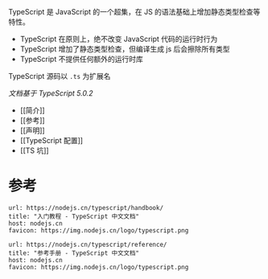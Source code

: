 TypeScript 是 JavaScript 的一个超集，在 JS 的语法基础上增加静态类型检查等特性。
- TypeScript 在原则上，绝不改变 JavaScript 代码的运行时行为
- TypeScript 增加了静态类型检查，但编译生成 js 后会擦除所有类型
- TypeScript 不提供任何额外的运行时库

TypeScript 源码以 `.ts` 为扩展名

*文档基于 TypeScript 5.0.2*

- [[简介]]
- [[参考]]
- [[声明]]
- [[TypeScript 配置]]
- [[TS 坑]]

# 参考

```cardlink
url: https://nodejs.cn/typescript/handbook/
title: "入门教程 - TypeScript 中文文档"
host: nodejs.cn
favicon: https://img.nodejs.cn/logo/typescript.png
```

```cardlink
url: https://nodejs.cn/typescript/reference/
title: "参考手册 - TypeScript 中文文档"
host: nodejs.cn
favicon: https://img.nodejs.cn/logo/typescript.png
```

